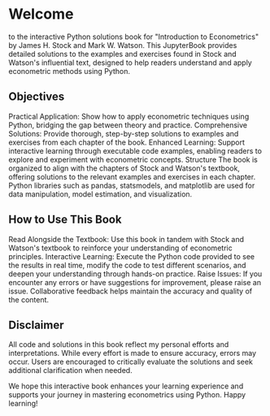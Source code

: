 # Welcome

to the interactive Python solutions book for "Introduction to Econometrics" by James H. Stock and Mark W. Watson. This JupyterBook provides detailed solutions to the examples and exercises found in Stock and Watson's influential text, designed to help readers understand and apply econometric methods using Python.

## Objectives

Practical Application: Show how to apply econometric techniques using Python, bridging the gap between theory and practice.
Comprehensive Solutions: Provide thorough, step-by-step solutions to examples and exercises from each chapter of the book.
Enhanced Learning: Support interactive learning through executable code examples, enabling readers to explore and experiment with econometric concepts.
Structure
The book is organized to align with the chapters of Stock and Watson's textbook, offering solutions to the relevant examples and exercises in each chapter. Python libraries such as pandas, statsmodels, and matplotlib are used for data manipulation, model estimation, and visualization.

## How to Use This Book

Read Alongside the Textbook: Use this book in tandem with Stock and Watson's textbook to reinforce your understanding of econometric principles.
Interactive Learning: Execute the Python code provided to see the results in real time, modify the code to test different scenarios, and deepen your understanding through hands-on practice.
Raise Issues: If you encounter any errors or have suggestions for improvement, please raise an issue. Collaborative feedback helps maintain the accuracy and quality of the content.

## Disclaimer

All code and solutions in this book reflect my personal efforts and interpretations. While every effort is made to ensure accuracy, errors may occur. Users are encouraged to critically evaluate the solutions and seek additional clarification when needed.

We hope this interactive book enhances your learning experience and supports your journey in mastering econometrics using Python. Happy learning!

```{tableofcontents}
```
